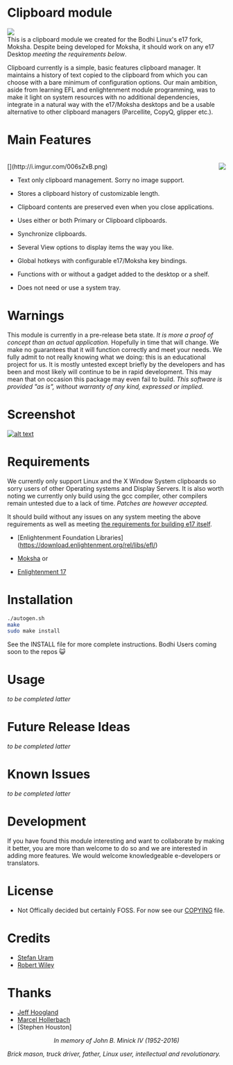 # Clipboard module

[<img align="left" src="http://i.imgur.com/ZzWlRgJ.png">](https://github.com/pasnox/oxygen-icons-png)
<br>
This is a clipboard module we created for the Bodhi Linux's e17 fork, Moksha. Despite being developed for Moksha, it should work on any e17 Desktop *meeting the requirements below*.

 Clipboard currently is a simple, basic features clipboard manager. It maintains a history of text copied to the clipboard from which you can choose with a bare minimum of configuration options.  Our main ambition, aside from learning EFL and enlightenment module programming, was to make it light on system resources with no additional dependencies, integrate in a natural way with the e17/Moksha desktops and be a usable alternative to other clipboard managers (Parcellite, CopyQ, glipper etc.).

# Main Features
<br>
[<img align="right" src="http://i.imgur.com/006sZxB.png">](http://i.imgur.com/006sZxB.png)

- Text only clipboard management. Sorry no image support.


- Stores a clipboard history of customizable length.
 

- Clipboard contents are preserved even when you close applications.


- Uses either or both Primary or Clipboard clipboards.


- Synchronize clipboards.


- Several View options to display items the way you like.


- Global hotkeys with configurable e17/Moksha key bindings.


- Functions with or without a gadget added to the desktop or a shelf.


- Does not need or use a system tray.


# Warnings

This module is currently in a pre-release beta state. *It is more a proof of concept than an actual application.* Hopefully in time that will change. We make no guarantees that it will function correctly and meet your needs. We fully admit to not really knowing what we doing: this is an educational project for us. It is mostly untested except briefly by the developers and has been and most likely will continue to be in rapid development. This may mean that on occasion this package may even fail to build. *This software is provided "as is", without warranty of any kind, expressed or implied.* 

# Screenshot

[![alt text](http://i.imgur.com/4GreCI0.png "Clipboard module")](http://i.imgur.com/4GreCI0.png)

# Requirements

We currently only support Linux and the X Window System clipboards so sorry users of other Operating systems and Display Servers. It is also worth noting we currently only build using the gcc compiler, other compilers remain untested due to a lack of time. *Patches are however accepted.*

It should build without any issues on any system meeting the above reguirements as well as meeting [the reguirements for building e17 itself](https://www.enlightenment.org/download).

- [Enlightenment Foundation Libraries] (https://download.enlightenment.org/rel/libs/efl/)

- [Moksha](https://github.com/JeffHoogland/moksha) or 

- [Enlightenment 17](https://git.enlightenment.org/core/enlightenment.git/?h=enlightenment-0.17)

# Installation

```bash
./autogen.sh
make
sudo make install
```

See the INSTALL file for more complete instructions. Bodhi Users coming soon to the repos :smiley_cat:

# Usage

*to be completed latter*

# Future Release Ideas

*to be completed latter*

# Known Issues

*to be completed latter*

# Development

If you have found this module interesting and want to collaborate by making it better, you are more than welcome to do so and we are interested in adding more features. We would welcome knowledgeable e-developers or translators. 

# License

- Not Offically decided but certainly FOSS. For now see our [COPYING](https://github.com/thewaiter/Clipboard/blob/master/COPYING) file.

# Credits

- [Stefan Uram](https://github.com/thewaiter)
- [Robert Wiley](https://github.com/rbtylee)

# Thanks
- [Jeff Hoogland](https://github.com/JeffHoogland)
- [Marcel Hollerbach](https://github.com/marcelhollerbach)
- [Stephen Houston]

<p align="center"><i>In memory of John B. Minick IV (1952-2016)<br>

Brick mason, truck driver, father, Linux user, intellectual and revolutionary.</i></p>
